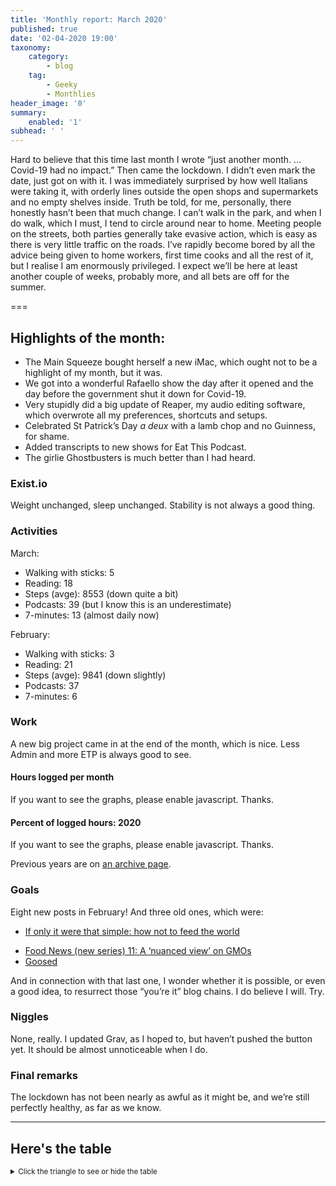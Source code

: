 ```yaml
---
title: 'Monthly report: March 2020'
published: true
date: '02-04-2020 19:00'
taxonomy:
    category:
        - blog
    tag:
        - Geeky
        - Monthlies
header_image: '0'
summary:
    enabled: '1'
subhead: ' '
---
```


Hard to believe that this time last month I wrote “just another month. … Covid-19 had no impact.” Then came the lockdown. I didn’t even mark the date, just got on with it. I was immediately surprised by how well Italians were taking it, with orderly lines outside the open shops and supermarkets and no empty shelves inside. Truth be told, for me, personally, there honestly hasn’t been that much change. I can’t walk in the park, and when I do walk, which I must, I tend to circle around near to home. Meeting people on the streets, both parties generally take evasive action, which is easy as there is very little traffic on the roads. I’ve rapidly become bored by all the advice being given to home workers, first time cooks and all the rest of it, but I realise I am enormously privileged. I expect we’ll be here at least another couple of weeks, probably more, and all bets are off for the summer.

===

## Highlights of the month:

- The Main Squeeze bought herself a new iMac, which ought not to be a highlight of my month, but it was.
- We got into a wonderful Rafaello show the day after it opened and the day before the government shut it down for Covid-19.
- Very stupidly did a big update of Reaper, my audio editing software, which overwrote all my preferences, shortcuts and setups.
- Celebrated St Patrick’s Day _a deux_ with a lamb chop and no Guinness, for shame.
- Added transcripts to new shows for Eat This Podcast.
- The girlie Ghostbusters is much better than I had heard.

### Exist.io

Weight unchanged, sleep unchanged. Stability is not always a good thing.

### Activities

March:  
* Walking with sticks: 5
* Reading: 18
* Steps (avge): 8553 (down quite a bit)
* Podcasts: 39 (but I know this is an underestimate)
* 7-minutes: 13 (almost daily now)

February:  
* Walking with sticks: 3
* Reading: 21
* Steps (avge): 9841 (down slightly)
* Podcasts: 37
* 7-minutes: 6

### Work

A new big project came in at the end of the month, which is nice. Less Admin and more ETP is always good to see.

#### Hours logged per month
<noscript>
    <style type="text/css">
        .ct-minor-seventh {display:none;}
    </style>
    <div class="notices blue">
<p>If you want to see the graphs, please enable javascript. Thanks.</p>
    </div>
</noscript>
<div class="ct-chart ct-minor-seventh">
<ul style="list-style-type: none; padding-left:2.4rem;">
<li><span style="color:red;">2020</span></li><li><span style="color:green;">2019</span></li><li><span style="color:blue;">2018</span></li></ul>
</div>

#### Percent of logged hours: 2020
<noscript>
    <style type="text/css">
        .ct-minor-seventh {display:none;}
    </style>
    <div class="notices blue">
<p>If you want to see the graphs, please enable javascript. Thanks.</p>
    </div>
</noscript>
<div class="ct-chart-2 ct-minor-seventh">
<ul style="list-style-type: none; padding-left:2.4rem;">
<li><span style="color:blue;">Admin</span></li><li><span style="color:green;">Eat This Podcast</span></li></ul>
</div> 

Previous years are on [an archive page](https://jeremycherfas.net/blog/working-life).

### Goals

Eight new posts in February! And three old ones, which were:

- [If only it were that simple: how not to feed the world](https://www.jeremycherfas.net/blog/if-only-it-were-that-simple-how-not-to-feed-the-world)
* [Food News (new series) 11: A ‘nuanced view’ on GMOs](https://www.jeremycherfas.net/blog/food-news-new-series-11-a-nuanced-view-on-gmos)
* [Goosed](https://www.jeremycherfas.net/blog/goosed)

And in connection with that last one, I wonder whether it is possible, or even a good idea, to resurrect those “you’re it” blog chains. I do believe I will. Try.

### Niggles

None, really. I updated Grav, as I hoped to, but haven’t pushed the button yet. It should be almost unnoticeable when I do.

### Final remarks

The lockdown has not been nearly as awful as it might be, and we’re still perfectly healthy, as far as we know.

<script>
var data = {
series: [
		{ name: 'Hours logged 2018', data: [0,0,152,159, 151,96,68,185,131,100,0,0] },
		{ name: 'Hours logged 2019', data: [95,121,158,128,145,75,58,110,128,96.5,154.1,96.1] },
		{ name: 'Hours logged 2020', data: [89.25,129,164.1,,,,,,,,,] }
		]
};

var options = {
	axisY: {
		type: Chartist.FixedScalesAxis,
		high: 200,
		low: 0,
		divisor: 8
	},
	axisX: {
		type: Chartist.StepAxis,
		ticks: ['Jan','Feb','Mar','Apr','May','Jun','Jul','Aug','Sep','Oct','Nov','Dec'],
		stretch: false
	},
}

new Chartist.Bar('.ct-chart', data, options);


new Chartist.Bar('.ct-chart-2', {
  labels: ['Jan','Feb','Mar','Apr','May','Jun','Jul','Aug','Sep','Oct','Nov','Dec'],
  series: [
    [48,45,38,,,,,,,,,],
    [19,17,27,,,,,,,,,]
  ]
}, 
{
  stackBars: true,
	axisY: {
		type: Chartist.FixedScalesAxis,
		high: 100,
		low: 0,
		ticks: [20, 40, 60, 80]
	},

}).on('draw', function(data) {
  if(data.type === 'bar') {
    data.element.attr({
      style: 'stroke-width: 30px'
    });
  }
});

</script>


----

## Here's the table
<details>
<summary style="font-size: smaller;">Click the triangle to see or hide the table</summary>
<table class="worktable">
<thead>
<tr>
<th style="text-align: right;" class="bigrow">Month</th>
<th style="text-align: center;" class="bigrow">Total</th>
<th style="text-align: center;" class="smallrow">Daily</th>
<th style="text-align: center;"class="smallrow">Admin %</th>
<th style="text-align: center;"class="smallrow">ETP %</th>
<th style="text-align: center;"class="smallrow">Other %</th>
</tr>
</thead>
<tbody>
<tr>
<td style="text-align: right;">03</td>
<td style="text-align: center;">164</td>
<td style="text-align: center;">7.50</td>
<td style="text-align: center;">38</td>
<td style="text-align: center;">27</td>
<td style="text-align: center;">35</td>
</tr>
<tr>
<td style="text-align: right;">02</td>
<td style="text-align: center;">129.0</td>
<td style="text-align: center;">6.50</td>
<td style="text-align: center;">45</td>
<td style="text-align: center;">17</td>
<td style="text-align: center;">38</td>
</tr>
<tr>
<td style="text-align: right;">2020-01</td>
<td style="text-align: center;">89.25</td>
<td style="text-align: center;">5.25</td>
<td style="text-align: center;">48</td>
<td style="text-align: center;">19</td>
<td style="text-align: center;">43</td>
</tr>
</tbody>
</table>
</details>

